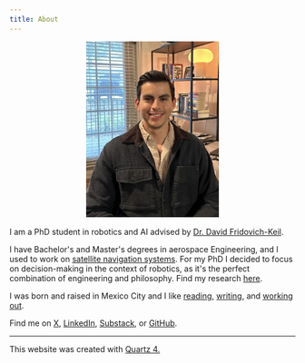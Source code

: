 ```yaml
---
title: About
---
```


<figure style="text-align: center;">
  <img src="media/me_dad.jpg" alt="yo merengues" style="width:55%">
</figure>

I am a PhD student in robotics and AI advised by [Dr. David Fridovich-Keil](https://www.ae.utexas.edu/people/faculty/faculty-directory/fridovich-keil).

I have Bachelor's and Master's degrees in aerospace Engineering, and I used to work on [satellite navigation systems](https://www.ion.org/publications/abstract.cfm?articleID=18230).
For my PhD I decided to focus on decision-making in the context of robotics, as it's the perfect combination of engineering and philosophy. 
Find my research [here](research/index.md).

I was born and raised in Mexico City and I like [reading](bookshelf), [writing](writing), and [working out](fitness.md).

Find me on [X](https://twitter.com/p_lafox), [LinkedIn](https://www.linkedin.com/in/fernando-palafox/), [Substack](https://fernandopalafox.substack.com/), or [GitHub](https://github.com/fernandopalafox).

---

This website was created with <a href="https://quartz.jzhao.xyz/">Quartz 4.
